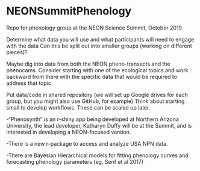 # NEONSummitPhenology
Repo for phenology group at the NEON Science Summit, October 2019

Determine what data you will use and what participants will need to engage with the data
Can this be split out into smaller groups (working on different pieces)?

Maybe dig into data from both the NEON pheno-transects and the phenocams.
Consider starting with one of the ecological topics and work backward from there with the specific data that would be required to address that topic

Put data/code in shared repository (we will set up Google drives for each group, but you might also use GitHub, for example)
Think about starting small to develop workflows. These can be scaled up later.

-“Phenosynth” is an r-shiny app being developed at Northern Arizona University, the lead developer, Katharyn Duffy will be at the Summit, and is interested in developing a NEON-focused version.

-There is a new r-package to access and analyze USA NPN data.

-There are Bayesian Hierarchical models for fitting phenology curves and forecasting phenology parameters (eg. Senf et al 2017)
